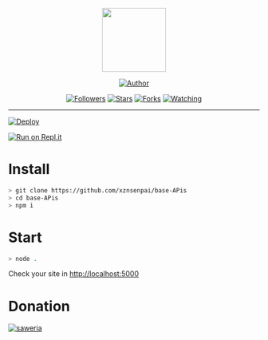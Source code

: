 <p align="center">
<img src="https://avatars.githubusercontent.com/u/81281058?v=4" alt="" width="128" height="128"/>
</p>
<p align="center">
<a href="https://github.com/xznsenpai"><img title="Author" src="https://img.shields.io/badge/Author-xznsenpai-red.svg?style=for-the-badge&logo=github"></a>
</p>
<p align="center">
<a href="https://github.com/xznsenpai/followers"><img title="Followers" src="https://img.shields.io/github/followers/xznsenpai?color=blue&style=flat-square"></a>
<a href="https://github.com/xznsenpai/megumikato2/stargazers/"><img title="Stars" src="https://img.shields.io/github/stars/xznsenpai/base-APis?color=red&style=flat-square"></a>
<a href="https://github.com/xznsenpai/megumikato2/network/members"><img title="Forks" src="https://img.shields.io/github/forks/xznsenpai/base-APis?color=red&style=flat-square"></a>
<a href="https://github.com/xznsenpai/megumikato2/watchers"><img title="Watching" src="https://img.shields.io/github/watchers/xznsenpai/base-APis?label=Watchers&color=blue&style=flat-square"></a>
</p>

---

[![Deploy](https://www.herokucdn.com/deploy/button.svg)](https://heroku.com/deploy?template=https://github.com/xznsenpai/base-APis/)

[![Run on Repl.it](https://repl.it/badge/github/xznsenpai/base-APis)](https://repl.it/github/xznsenpai/base-APis)

# Install

```bash
> git clone https://github.com/xznsenpai/base-APis
> cd base-APis
> npm i
```

# Start

```bash
> node .
```

Check your site in [http://localhost:5000](http://localhost:5000)

# Donation

[![saweria](https://saweria.co/_next/image?url=%2F_next%2Fstatic%2Fmedia%2Fhomepage_characters.a1cf6cc4.svg&w=3840&q=75)](https://saweria.co/xxivmmiii)